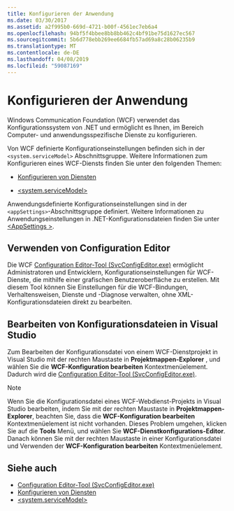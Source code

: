 ```yaml
---
title: Konfigurieren der Anwendung
ms.date: 03/30/2017
ms.assetid: a2f995b0-669d-4721-b00f-4561ec7eb6a4
ms.openlocfilehash: 94bf5f4bbee8bb8bb462c4bf91be75d1627ec567
ms.sourcegitcommit: 5b6d778ebb269ee6684fb57ad69a8c28b06235b9
ms.translationtype: MT
ms.contentlocale: de-DE
ms.lasthandoff: 04/08/2019
ms.locfileid: "59087169"
---
```

# <a name="configuring-your-application"></a>Konfigurieren der Anwendung
Windows Communication Foundation (WCF) verwendet das Konfigurationssystem von .NET und ermöglicht es Ihnen, im Bereich Computer- und anwendungsspezifische Dienste zu konfigurieren.  
  
 Von WCF definierte Konfigurationseinstellungen befinden sich in der `<system.serviceModel>` Abschnittsgruppe. Weitere Informationen zum Konfigurieren eines WCF-Diensts finden Sie unter den folgenden Themen:  
  
-   [Konfigurieren von Diensten](../../../../docs/framework/wcf/configuring-services.md)  
  
-   [\<system.serviceModel>](../../../../docs/framework/configure-apps/file-schema/wcf/system-servicemodel.md)  
  
 Anwendungsdefinierte Konfigurationseinstellungen sind in der `<appSettings>`-Abschnittsgruppe definiert. Weitere Informationen zu Anwendungseinstellungen in .NET-Konfigurationsdateien finden Sie unter [ \<AppSettings >](https://go.microsoft.com/fwlink/?LinkId=95159).  
  
## <a name="using-the-configuration-editor"></a>Verwenden von Configuration Editor  
 Die WCF [Configuration Editor-Tool (SvcConfigEditor.exe)](../../../../docs/framework/wcf/configuration-editor-tool-svcconfigeditor-exe.md) ermöglicht Administratoren und Entwicklern, Konfigurationseinstellungen für WCF-Dienste, die mithilfe einer grafischen Benutzeroberfläche zu erstellen. Mit diesem Tool können Sie Einstellungen für die WCF-Bindungen, Verhaltensweisen, Dienste und -Diagnose verwalten, ohne XML-Konfigurationsdateien direkt zu bearbeiten.  
  
## <a name="editing-configuration-files-in-visual-studio"></a>Bearbeiten von Konfigurationsdateien in Visual Studio  
 Zum Bearbeiten der Konfigurationsdatei von einem WCF-Dienstprojekt in Visual Studio mit der rechten Maustaste in **Projektmappen-Explorer** , und wählen Sie die **WCF-Konfiguration bearbeiten** Kontextmenüelement. Dadurch wird die [Configuration Editor-Tool (SvcConfigEditor.exe)](../../../../docs/framework/wcf/configuration-editor-tool-svcconfigeditor-exe.md).  
  
> [!NOTE]
>  Wenn Sie die Konfigurationsdatei eines WCF-Webdienst-Projekts in Visual Studio bearbeiten, indem Sie mit der rechten Maustaste in **Projektmappen-Explorer**, beachten Sie, dass die **WCF-Konfiguration bearbeiten** Kontextmenüelement ist nicht vorhanden. Dieses Problem umgehen, klicken Sie auf die **Tools** Menü, und wählen Sie **WCF-Dienstkonfigurations-Editor**. Danach können Sie mit der rechten Maustaste in einer Konfigurationsdatei und Verwenden der **WCF-Konfiguration bearbeiten** Kontextmenüelement.  
  
## <a name="see-also"></a>Siehe auch

- [Configuration Editor-Tool (SvcConfigEditor.exe)](../../../../docs/framework/wcf/configuration-editor-tool-svcconfigeditor-exe.md)
- [Konfigurieren von Diensten](../../../../docs/framework/wcf/configuring-services.md)
- [\<system.serviceModel>](../../../../docs/framework/configure-apps/file-schema/wcf/system-servicemodel.md)
